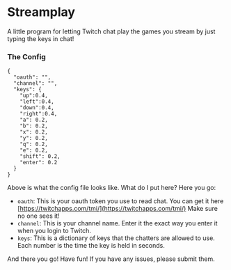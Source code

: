 # Streamplay
A little program for letting Twitch chat play the games you stream by just typing the keys in chat!


### The Config

```
{
  "oauth": "",
  "channel": "",
  "keys": {
    "up":0.4,
	"left":0.4,
	"down":0.4,
	"right":0.4,
	"a": 0.2,
	"b": 0.2,
	"x": 0.2,
	"y": 0.2,
	"q": 0.2,
	"e": 0.2,
	"shift": 0.2,
	"enter": 0.2
  }
}
```

Above is what the config file looks like. What do I put here? Here you go:

* `oauth`: This is your oauth token you use to read chat. You can get it here [https://twitchapps.com/tmi/](https://twitchapps.com/tmi/) Make sure no one sees it!
* `channel`: This is your channel name. Enter it the exact way you enter it when you login to Twitch.
* `keys`: This is a dictionary of keys that the chatters are allowed to use. Each number is the time the key is held in seconds.

And there you go! Have fun! If you have any issues, please submit them.
